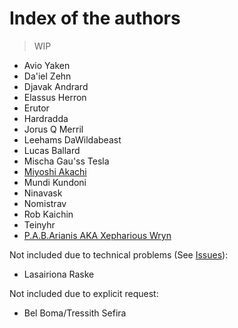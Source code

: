 # Index of the authors

> WIP

- Avio Yaken
- Da'iel Zehn
- Djavak Andrard
- Elassus Herron
- Erutor
- Hardradda
- Jorus Q Merril
- Leehams DaWildabeast
- Lucas Ballard
- Mischa Gau'ss Tesla
- [Miyoshi Akachi](./authors/miyoshiakachi/_miyoshiakachi.md)
- Mundi Kundoni
- Ninavask
- Nomistrav
- Rob Kaichin
- Teinyhr
- [P.A.B.Arianis AKA Xepharious Wryn](./authors/xephariouswryn/_xephariouswryn.md)

Not included due to technical problems (See [Issues](./index.md#issues)):

- Lasairiona Raske

Not included due to explicit request:

- Bel Boma/Tressith Sefira